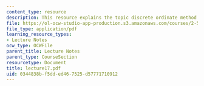 ```yaml
---
content_type: resource
description: This resource explains the topic discrete ordinate method.
file: https://ol-ocw-studio-app-production.s3.amazonaws.com/courses/2-58j-radiative-transfer-spring-2006/0344838bf5dded467525d57771710912_lecture17.pdf
file_type: application/pdf
learning_resource_types:
- Lecture Notes
ocw_type: OCWFile
parent_title: Lecture Notes
parent_type: CourseSection
resourcetype: Document
title: lecture17.pdf
uid: 0344838b-f5dd-ed46-7525-d57771710912
---
```

